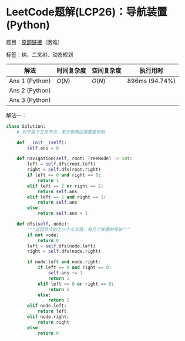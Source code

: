 # LeetCode题解(LCP26)：导航装置(Python)

题目：[原题链接](https://leetcode-cn.com/problems/hSRGyL/)（困难）

标签：树、二叉树、动态规划

| 解法           | 时间复杂度 | 空间复杂度 | 执行用时       |
| -------------- | ---------- | ---------- | -------------- |
| Ans 1 (Python) | $O(N)$     | $O(N)$     | 896ms (94.74%) |
| Ans 2 (Python) |            |            |                |
| Ans 3 (Python) |            |            |                |

解法一：

```python
class Solution:
    # 对于每个三叉节点，至少有两边需要放导航

    def __init__(self):
        self.ans = 0

    def navigation(self, root: TreeNode) -> int:
        left = self.dfs(root.left)
        right = self.dfs(root.right)
        if left == 0 and right == 0:
            return 1
        elif left == 2 or right == 2:
            return self.ans
        elif left == 1 and right == 1:
            return self.ans
        else:
            return self.ans + 1

    def dfs(self, node):
        """返回节点的上一个三叉路，有几个放置的导航"""
        if not node:
            return 0
        left = self.dfs(node.left)
        right = self.dfs(node.right)

        if node.left and node.right:
            if left == 0 and right == 0:
                self.ans += 1
                return 1
            elif left == 0 or right == 0:
                return 1
            else:
                return 2
        elif node.left:
            return left
        elif node.right:
            return right
        else:
            return 0
```